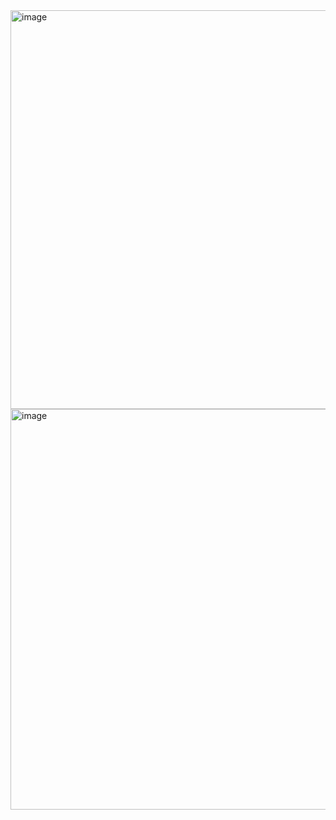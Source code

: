 <img width="1364" height="638" alt="image" src="https://github.com/user-attachments/assets/0685a5a9-875a-47d7-8f92-536baed401bd" />


<img width="1354" height="641" alt="image" src="https://github.com/user-attachments/assets/baf19c4a-6147-4551-b152-1a36b63055fe" />
